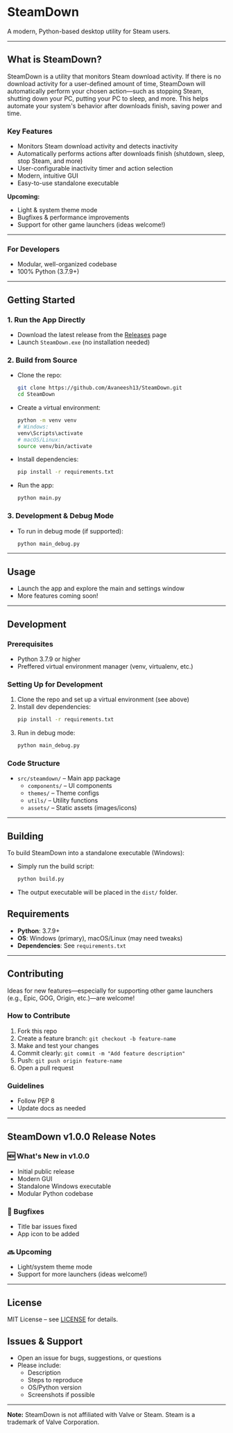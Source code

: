 # SteamDown

A modern, Python-based desktop utility for Steam users.

---

## What is SteamDown?

SteamDown is a utility that monitors Steam download activity. If there is no download activity for a user-defined amount of time, SteamDown will automatically perform your chosen action—such as stopping Steam, shutting down your PC, putting your PC to sleep, and more. This helps automate your system's behavior after downloads finish, saving power and time.

### Key Features
- Monitors Steam download activity and detects inactivity
- Automatically performs actions after downloads finish (shutdown, sleep, stop Steam, and more)
- User-configurable inactivity timer and action selection
- Modern, intuitive GUI
- Easy-to-use standalone executable

**Upcoming:**
- Light & system theme mode
- Bugfixes & performance improvements
- Support for other game launchers (ideas welcome!)

---

### For Developers
- Modular, well-organized codebase
- 100% Python (3.7.9+)

---

## Getting Started

### 1. Run the App Directly
- Download the latest release from the [Releases](../../releases) page
- Launch `SteamDown.exe` (no installation needed)

### 2. Build from Source
- Clone the repo:
  ```bash
  git clone https://github.com/Avaneesh13/SteamDown.git
  cd SteamDown
  ```
- Create a virtual environment:
  ```bash
  python -m venv venv
  # Windows:
  venv\Scripts\activate
  # macOS/Linux:
  source venv/bin/activate
  ```
- Install dependencies:
  ```bash
  pip install -r requirements.txt
  ```
- Run the app:
  ```bash
  python main.py
  ```

### 3. Development & Debug Mode
- To run in debug mode (if supported):
  ```bash
  python main_debug.py
  ```

---

## Usage
- Launch the app and explore the main and settings window
- More features coming soon!

---

## Development

### Prerequisites
- Python 3.7.9 or higher
- Preffered virtual environment manager (venv, virtualenv, etc.)

### Setting Up for Development
1. Clone the repo and set up a virtual environment (see above)
2. Install dev dependencies:
   ```bash
   pip install -r requirements.txt
   ```
3. Run in debug mode:
   ```bash
   python main_debug.py
   ```

### Code Structure
- `src/steamdown/` – Main app package
  - `components/` – UI components
  - `themes/` – Theme configs
  - `utils/` – Utility functions
  - `assets/` – Static assets (images/icons)

---

## Building

To build SteamDown into a standalone executable (Windows):
- Simply run the build script:
  ```bash
  python build.py
  ```
- The output executable will be placed in the `dist/` folder.

## Requirements
- **Python**: 3.7.9+
- **OS**: Windows (primary), macOS/Linux (may need tweaks)
- **Dependencies**: See `requirements.txt`

---

## Contributing

Ideas for new features—especially for supporting other game launchers (e.g., Epic, GOG, Origin, etc.)—are welcome!

### How to Contribute
1. Fork this repo
2. Create a feature branch: `git checkout -b feature-name`
3. Make and test your changes
4. Commit clearly: `git commit -m "Add feature description"`
5. Push: `git push origin feature-name`
6. Open a pull request

### Guidelines
- Follow PEP 8
- Update docs as needed

---

## SteamDown v1.0.0 Release Notes

### 🆕 What's New in v1.0.0
- Initial public release
- Modern GUI
- Standalone Windows executable
- Modular Python codebase

### 🐞 Bugfixes
- Title bar issues fixed
- App icon to be added

### 🔜 Upcoming
- Light/system theme mode
- Support for more launchers (ideas welcome!)

---

## License

MIT License – see [LICENSE](LICENSE) for details.

## Issues & Support
- Open an issue for bugs, suggestions, or questions
- Please include:
  - Description
  - Steps to reproduce
  - OS/Python version
  - Screenshots if possible

---

**Note:** SteamDown is not affiliated with Valve or Steam. Steam is a trademark of Valve Corporation.